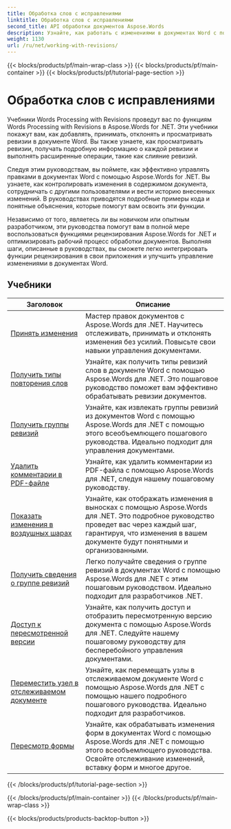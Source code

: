 ```yaml
---
title: Обработка слов с исправлениями
linktitle: Обработка слов с исправлениями
second_title: API обработки документов Aspose.Words
description: Узнайте, как работать с изменениями в документах Word с помощью Aspose.Words для .NET. Пошаговые руководства с примерами кода для управления и просмотра изменений.
weight: 1130
url: /ru/net/working-with-revisions/
---
```


{{< blocks/products/pf/main-wrap-class >}}
{{< blocks/products/pf/main-container >}}
{{< blocks/products/pf/tutorial-page-section >}}

# Обработка слов с исправлениями

Учебники Words Processing with Revisions проведут вас по функциям Words Processing with Revisions в Aspose.Words for .NET. Эти учебники покажут вам, как добавлять, принимать, отклонять и просматривать ревизии в документе Word. Вы также узнаете, как просматривать ревизии, получать подробную информацию о каждой ревизии и выполнять расширенные операции, такие как слияние ревизий.

Следуя этим руководствам, вы поймете, как эффективно управлять правками в документах Word с помощью Aspose.Words for .NET. Вы узнаете, как контролировать изменения в содержимом документа, сотрудничать с другими пользователями и вести историю внесенных изменений. В руководствах приводятся подробные примеры кода и понятные объяснения, которые помогут вам освоить эти функции.

Независимо от того, являетесь ли вы новичком или опытным разработчиком, эти руководства помогут вам в полной мере воспользоваться функциями рецензирования Aspose.Words for .NET и оптимизировать рабочий процесс обработки документов. Выполняя шаги, описанные в руководствах, вы сможете легко интегрировать функции рецензирования в свои приложения и улучшить управление изменениями в документах Word.

 ## Учебники
| Заголовок | Описание |
| --- | --- |
| [Принять изменения](./accept-revisions/) | Мастер правок документов с Aspose.Words для .NET. Научитесь отслеживать, принимать и отклонять изменения без усилий. Повысьте свои навыки управления документами. |
| [Получить типы повторения слов](./get-revision-types/) |Узнайте, как получить типы ревизий слов в документе Word с помощью Aspose.Words для .NET. Это пошаговое руководство поможет вам эффективно обрабатывать ревизии документов. |
| [Получить группы ревизий](./get-revision-groups/) | Узнайте, как извлекать группы ревизий из документов Word с помощью Aspose.Words для .NET с помощью этого всеобъемлющего пошагового руководства. Идеально подходит для управления документами. |
| [Удалить комментарии в PDF-файле](./remove-comments-in-pdf/) | Узнайте, как удалить комментарии из PDF-файла с помощью Aspose.Words для .NET, следуя нашему пошаговому руководству. |
| [Показать изменения в воздушных шарах](./show-revisions-in-balloons/) | Узнайте, как отображать изменения в выносках с помощью Aspose.Words для .NET. Это подробное руководство проведет вас через каждый шаг, гарантируя, что изменения в вашем документе будут понятными и организованными. |
| [Получить сведения о группе ревизий](./get-revision-group-details/) | Легко получайте сведения о группе ревизий в документах Word с помощью Aspose.Words для .NET с этим пошаговым руководством. Идеально подходит для разработчиков .NET. |
| [Доступ к пересмотренной версии](./access-revised-version/) | Узнайте, как получить доступ и отобразить пересмотренную версию документа с помощью Aspose.Words для .NET. Следуйте нашему пошаговому руководству для бесперебойного управления документами. |
| [Переместить узел в отслеживаемом документе](./move-node-in-tracked-document/) | Узнайте, как перемещать узлы в отслеживаемом документе Word с помощью Aspose.Words для .NET с помощью нашего подробного пошагового руководства. Идеально подходит для разработчиков. |
| [Пересмотр формы](./shape-revision/) | Узнайте, как обрабатывать изменения форм в документах Word с помощью Aspose.Words для .NET с помощью этого всеобъемлющего руководства. Освойте отслеживание изменений, вставку форм и многое другое. |
{{< /blocks/products/pf/tutorial-page-section >}}

{{< /blocks/products/pf/main-container >}}
{{< /blocks/products/pf/main-wrap-class >}}

{{< blocks/products/products-backtop-button >}}
